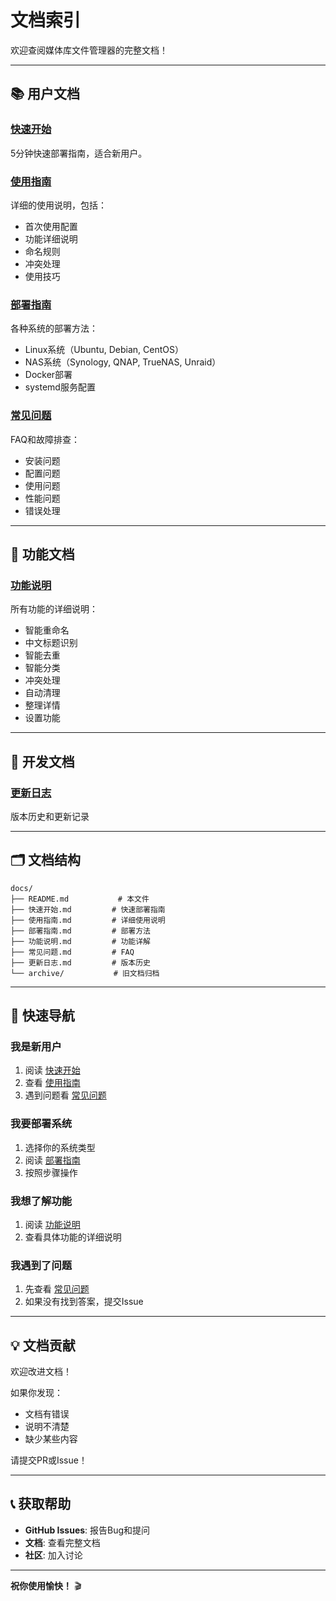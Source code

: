 # 文档索引

欢迎查阅媒体库文件管理器的完整文档！

---

## 📚 用户文档

### [快速开始](快速开始.md)
5分钟快速部署指南，适合新用户。

### [使用指南](使用指南.md)
详细的使用说明，包括：
- 首次使用配置
- 功能详细说明
- 命名规则
- 冲突处理
- 使用技巧

### [部署指南](部署指南.md)
各种系统的部署方法：
- Linux系统（Ubuntu, Debian, CentOS）
- NAS系统（Synology, QNAP, TrueNAS, Unraid）
- Docker部署
- systemd服务配置

### [常见问题](常见问题.md)
FAQ和故障排查：
- 安装问题
- 配置问题
- 使用问题
- 性能问题
- 错误处理

---

## 🔧 功能文档

### [功能说明](功能说明.md)
所有功能的详细说明：
- 智能重命名
- 中文标题识别
- 智能去重
- 智能分类
- 冲突处理
- 自动清理
- 整理详情
- 设置功能

---

## 📝 开发文档

### [更新日志](更新日志.md)
版本历史和更新记录

---

## 🗂️ 文档结构

```
docs/
├── README.md           # 本文件
├── 快速开始.md         # 快速部署指南
├── 使用指南.md         # 详细使用说明
├── 部署指南.md         # 部署方法
├── 功能说明.md         # 功能详解
├── 常见问题.md         # FAQ
├── 更新日志.md         # 版本历史
└── archive/           # 旧文档归档
```

---

## 🚀 快速导航

### 我是新用户
1. 阅读 [快速开始](快速开始.md)
2. 查看 [使用指南](使用指南.md)
3. 遇到问题看 [常见问题](常见问题.md)

### 我要部署系统
1. 选择你的系统类型
2. 阅读 [部署指南](部署指南.md)
3. 按照步骤操作

### 我想了解功能
1. 阅读 [功能说明](功能说明.md)
2. 查看具体功能的详细说明

### 我遇到了问题
1. 先查看 [常见问题](常见问题.md)
2. 如果没有找到答案，提交Issue

---

## 💡 文档贡献

欢迎改进文档！

如果你发现：
- 文档有错误
- 说明不清楚
- 缺少某些内容

请提交PR或Issue！

---

## 📞 获取帮助

- **GitHub Issues**: 报告Bug和提问
- **文档**: 查看完整文档
- **社区**: 加入讨论

---

**祝你使用愉快！** 🎬
